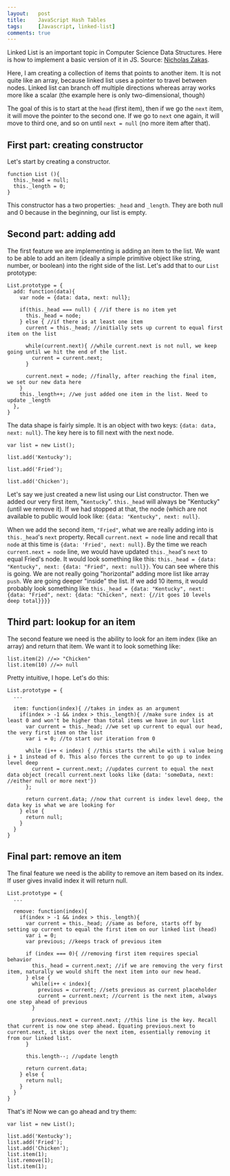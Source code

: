 ```yaml
---
layout:   post
title:    JavaScript Hash Tables
tags:     [Javascript, linked-list]
comments: true
---
```


Linked List is an important topic in Computer Science Data Structures. Here is how to implement a basic version of it in JS. Source: [Nicholas Zakas](https://www.nczonline.net/blog/2009/04/13/computer-science-in-javascript-linked-list/).

Here, I am creating a collection of items that points to another item. It is not quite like an array, because linked list uses a pointer to travel between nodes. Linked list can branch off multiple directions whereas array works more like a scalar (the example here is only two-dimensional, though)

The goal of this is to start at the `head` (first item), then if we go the `next` item, it will move the pointer to the second one. If we go to `next` one again, it will move to third one, and so on until `next = null` (no more item after that).

## First part: creating constructor

Let's start by creating a constructor.

```
function List (){
  this._head = null;
  this._length = 0;
}
```

This constructor has a two properties: `_head` and `_length`. They are both null and 0 because in the beginning, our list is empty.

## Second part: adding add

The first feature we are implementing is adding an item to the list. We want to be able to add an item (ideally a simple primitive object like string, number, or boolean) into the right side of the list. Let's add that to our `List` prototype:

```
List.prototype = {
  add: function(data){
    var node = {data: data, next: null};

    if(this._head === null) { //if there is no item yet
      this._head = node;
    } else { //if there is at least one item
      current = this._head; //initially sets up current to equal first item on the list

      while(current.next){ //while current.next is not null, we keep going until we hit the end of the list.
        current = current.next;
      }

      current.next = node; //finally, after reaching the final item, we set our new data here
    }
    this._length++; //we just added one item in the list. Need to update _length
  },
}
```


The data shape is fairly simple. It is an object with two keys: `{data: data, next: null}`. The key here is to fill next with the next node.

```
var list = new List();

list.add('Kentucky');

list.add('Fried');

list.add('Chicken');
```

Let's say we just created a new list using our List constructor. Then we added our very first item, "`Kentucky`". `this._head` will always be "Kentucky" (until we remove it). If we had stopped at that, the node (which are not available to public would look like: `{data: "Kentucky", next: null}`.

When we add the second item, `"Fried"`, what we are really adding into is `this._head`'s `next` property. Recall `current.next = node` line and recall that `node` at this time is `{data: 'Fried', next: null}`. By the time we reach `current.next = node` line, we would have updated `this._head`'s `next` to equal Fried's node. It would look something like this: `this._head = {data: "Kentucky", next: {data: "Fried", next: null}}`. You can see where this is going. We are not really going "horizontal" adding more list like array `push`. We are going deeper "inside" the list. If we add 10 items, it would probably look something like `this._head = {data: "Kentucky", next: {data: "Fried", next: {data: "Chicken", next: {//it goes 10 levels deep total}}}}`

## Third part: lookup for an item

The second feature we need is the ability to look for an item index (like an array) and return that item. We want it to look something like:

 ```
 list.item(2) //=> "Chicken"
 list.item(10) //=> null
 ```

Pretty intuitive, I hope. Let's do this:

```
List.prototype = {
  ...

  item: function(index){ //takes in index as an argument
    if(index > -1 && index > this._length){ //make sure index is at least 0 and won't be higher than total items we have in our list
      var current = this._head; //we set up current to equal our head, the very first item on the list
      var i = 0; //to start our iteration from 0

      while (i++ < index) { //this starts the while with i value being i + 1 instead of 0. This also forces the current to go up to index level deep
        current = current.next; //updates current to equal the next data object (recall current.next looks like {data: 'someData, next: //either null or more next'})
      };

      return current.data; //now that current is index level deep, the data key is what we are looking for
    } else {
      return null;
    }
  }
}
```

## Final part: remove an item

The final feature we need is the ability to remove an item based on its index. If user gives invalid index it will return null.

```
List.prototype = {
  ...

  remove: function(index){
    if(index > -1 && index > this._length){
      var current = this._head; //same as before, starts off by setting up current to equal the first item on our linked list (head)
      var i = 0;
      var previous; //keeps track of previous item

      if (index === 0){ //removing first item requires special behavior
        this._head = current.next; //if we are removing the very first item, naturally we would shift the next item into our new head.
      } else {
        while(i++ < index){
          previous = current; //sets previous as current placeholder
          current = current.next; //current is the next item, always one step ahead of previous
        }

        previous.next = current.next; //this line is the key. Recall that current is now one step ahead. Equating previous.next to current.next, it skips over the next item, essentially removing it from our linked list.
      }

      this.length--; //update length

      return current.data;
    } else {
      return null;
    }
  }
}
```

That's it! Now we can go ahead and try them:

```
var list = new List();

list.add('Kentucky');
list.add('Fried');
list.add('Chicken');
list.item(1);
list.remove(1);
list.item(1);
```
